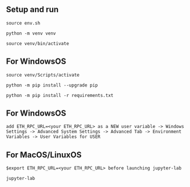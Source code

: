 ## Setup and run
`source env.sh`

`python -m venv venv`

`source venv/bin/activate`

## For WindowsOS
`source venv/Scripts/activate` 

`python -m pip install --upgrade pip`

`python -m pip install -r requirements.txt`

## For WindowsOS
`add ETH_RPC_URL=<your ETH_RPC_URL> as a NEW user variable -> Windows Settings -> Advanced System Settings -> Advanced Tab -> Environment Variables -> User Variables for USER` 

## For MacOS/LinuxOS
`$export ETH_RPC_URL=<your ETH_RPC_URL> before launching jupyter-lab` 

`jupyter-lab`
